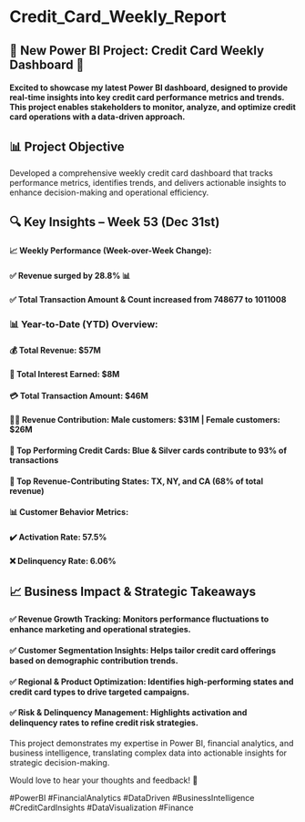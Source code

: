 # Credit_Card_Weekly_Report
## 🚀 New Power BI Project: Credit Card Weekly Dashboard 🚀
#### Excited to showcase my latest Power BI dashboard, designed to provide real-time insights into key credit card performance metrics and trends. This project enables stakeholders to monitor, analyze, and optimize credit card operations with a data-driven approach.

## 📊 Project Objective
Developed a comprehensive weekly credit card dashboard that tracks performance metrics, identifies trends, and delivers actionable insights to enhance decision-making and operational efficiency.

## 🔍 Key Insights – Week 53 (Dec 31st)
#### 📈 Weekly Performance (Week-over-Week Change):
#### ✅ Revenue surged by 28.8% 📊
#### ✅ Total Transaction Amount & Count increased from 748677 to 1011008


### 📊 Year-to-Date (YTD) Overview:
#### 💰 Total Revenue: $57M
#### 🏦 Total Interest Earned: $8M
#### 💳 Total Transaction Amount: $46M
#### 👨‍💼 Revenue Contribution: Male customers: $31M | Female customers: $26M
#### 🔹 Top Performing Credit Cards: Blue & Silver cards contribute to 93% of transactions
#### 📍 Top Revenue-Contributing States: TX, NY, and CA (68% of total revenue)
#### 📊 Customer Behavior Metrics:
#### ✔️ Activation Rate: 57.5%
#### ❌ Delinquency Rate: 6.06%

## 📈 Business Impact & Strategic Takeaways
#### ✅ Revenue Growth Tracking: Monitors performance fluctuations to enhance marketing and operational strategies.
#### ✅ Customer Segmentation Insights: Helps tailor credit card offerings based on demographic contribution trends.
#### ✅ Regional & Product Optimization: Identifies high-performing states and credit card types to drive targeted campaigns.
#### ✅ Risk & Delinquency Management: Highlights activation and delinquency rates to refine credit risk strategies.

This project demonstrates my expertise in Power BI, financial analytics, and business intelligence, translating complex data into actionable insights for strategic decision-making.

Would love to hear your thoughts and feedback! 🚀

#PowerBI #FinancialAnalytics #DataDriven #BusinessIntelligence #CreditCardInsights #DataVisualization #Finance
